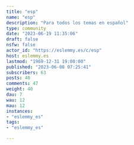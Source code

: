 ```yaml
---
title: "esp" 
name: "esp"
description: "Para todos los temas en español"
type: community
date: "2023-06-19 11:35:06"
draft: false
nsfw: false
actor_id: "https://eslemmy.es/c/esp"
host: eslemmy.es
lastmod: "1969-12-31 19:00:00"
published: "2023-06-08 07:25:41"
subscribers: 63
posts: 40
comments: 47
weight: 40
dau: 7
wau: 12
mau: 12
instances:
- "eslemmy_es"
tags: 
- "eslemmy_es"

---
```

